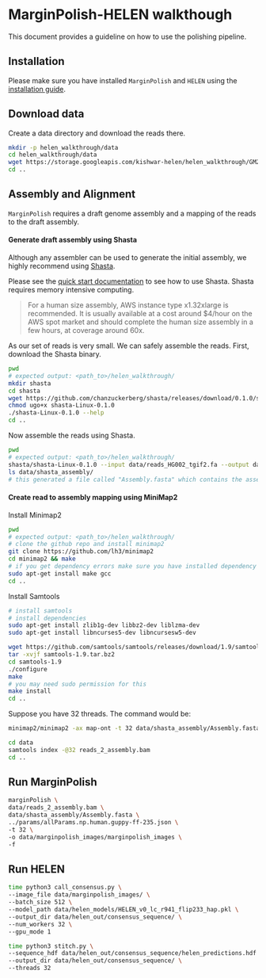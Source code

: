 
# MarginPolish-HELEN walkthough

This document provides a guideline on how to use the polishing pipeline.

## Installation
Please make sure you have installed `MarginPolish` and `HELEN` using the [installation guide](installation.md).


## Download data
Create a data directory and download the reads there.
```bash
mkdir -p helen_walkthrough/data
cd helen_walkthrough/data
wget https://storage.googleapis.com/kishwar-helen/helen_walkthrough/GM24385_tgif2/reads_HG002_tgif2.fa
cd ..
```
## Assembly and Alignment
`MarginPolish` requires a draft genome assembly and a mapping of the reads to the draft assembly.

#### Generate draft assembly using Shasta
Although any assembler can be used to generate the initial assembly, we highly recommend using [Shasta](https://github.com/chanzuckerberg/shasta).

Please see the [quick start documentation](https://chanzuckerberg.github.io/shasta/QuickStart.html) to see how to use Shasta. Shasta requires memory intensive computing.
> For a human size assembly, AWS instance type x1.32xlarge is recommended. It is usually available at a cost around $4/hour on the AWS spot market and should complete the human size assembly in a few hours, at coverage around 60x.

As our set of reads is very small. We can safely assemble the reads. First, download the Shasta binary.
```bash
pwd
# expected output: <path_to>/helen_walkthrough/
mkdir shasta
cd shasta
wget https://github.com/chanzuckerberg/shasta/releases/download/0.1.0/shasta-Linux-0.1.0
chmod ugo+x shasta-Linux-0.1.0
./shasta-Linux-0.1.0 --help
cd ..
```

Now assemble the reads using Shasta.
```bash
pwd
# expected output: <path_to>/helen_walkthrough/
shasta/shasta-Linux-0.1.0 --input data/reads_HG002_tgif2.fa --output data/shasta_assembly
ls data/shasta_assembly/
# this generated a file called "Assembly.fasta" which contains the assembly of the reads.
```

#### Create read to assembly mapping using MiniMap2
Install Minimap2
```bash
pwd
# expected output: <path_to>/helen_walkthrough/
# clone the github repo and install minimap2
git clone https://github.com/lh3/minimap2
cd minimap2 && make
# if you get dependency errors make sure you have installed dependency for MarginPolish and install make and gcc
sudo apt-get install make gcc
cd ..
```

Install Samtools
```bash
# install samtools
# install dependencies
sudo apt-get install zlib1g-dev libbz2-dev liblzma-dev
sudo apt-get install libncurses5-dev libncursesw5-dev

wget https://github.com/samtools/samtools/releases/download/1.9/samtools-1.9.tar.bz2
tar -xvjf samtools-1.9.tar.bz2
cd samtools-1.9
./configure
make
# you may need sudo permission for this
make install
cd ..
```

Suppose you have 32 threads. The command would be:
```bash
minimap2/minimap2 -ax map-ont -t 32 data/shasta_assembly/Assembly.fasta data/reads_HG002_tgif2.fa | samtools sort -@ 32 | samtools view -hb -F 0x104 > data/reads_2_assembly.bam

cd data
samtools index -@32 reads_2_assembly.bam
cd ..
```

## Run MarginPolish
```bash
marginPolish \
data/reads_2_assembly.bam \
data/shasta_assembly/Assembly.fasta \
../params/allParams.np.human.guppy-ff-235.json \
-t 32 \
-o data/marginpolish_images/marginpolish_images \
-f
```
## Run HELEN
```bash
time python3 call_consensus.py \
--image_file data/marginpolish_images/ \
--batch_size 512 \
--model_path data/helen_models/HELEN_v0_lc_r941_flip233_hap.pkl \
--output_dir data/helen_out/consensus_sequence/ \
--num_workers 32 \
--gpu_mode 1
```

```bash
time python3 stitch.py \
--sequence_hdf data/helen_out/consensus_sequence/helen_predictions.hdf \
--output_dir data/helen_out/consensus_sequence/ \
--threads 32
```
